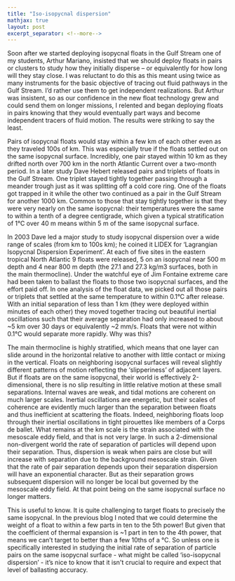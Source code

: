 ```yaml
---
title: "Iso-isopycnal dispersion"
mathjax: true
layout: post
excerpt_separator: <!--more-->
---
```


Soon after we started deploying isopycnal floats in the Gulf Stream one of my students, Arthur Mariano, insisted that we should deploy floats in pairs or clusters to study how they initially disperse – or equivalently for how long will they stay close. I was reluctant to do this as this meant using twice as many instruments for the basic objective of tracing out fluid pathways in the Gulf Stream. I’d rather use them to get independent realizations. But Arthur was insistent, so as our confidence in the new float technology grew and could send them on longer missions, I relented and began deploying floats in pairs knowing that they would eventually part ways and become independent tracers of fluid motion. The results were striking to say the least. 
<!--more-->

Pairs of isopycnal floats would stay within a few km of each other even as they traveled 100s of km. This was especially true if the floats settled out on the same isopycnal surface. Incredibly, one pair stayed within 10 km as they drifted north over 700 km in the north Atlantic Current over a two-month period. In a later study Dave Hebert released pairs and triplets of floats in the Gulf Stream. One triplet stayed tightly together passing through a meander trough just as it was splitting off a cold core ring. One of the floats got trapped in it while the other two continued as a pair in the Gulf Stream for another 1000 km. Common to those that stay tightly together is that they were very nearly on the same isopycnal: their temperatures were the same to within a tenth of a degree centigrade, which given a typical stratification of 1°C over 40 m means within 5 m of the same isopycnal surface. 

In 2003 Dave led a major study to study isopycnal dispersion over a wide range of scales (from km to 100s km); he coined it LIDEX  for ‘Lagrangian Isopycnal Dispersion Experiment’. At each of five sites in the eastern tropical North Atlantic 9 floats were released, 5 on an isopycnal near 500 m depth and 4 near 800 m depth (the 27.1 and 27.3 kg/m3 surfaces, both in the main thermocline). Under the watchful eye of Jim Fontaine extreme care had been taken to ballast the floats to those two isopycnal surfaces, and the effort paid off. In one analysis of the float data, we picked out all those pairs or triplets that settled at the same temperature to within 0.1°C after release. With an initial separation of less than 1 km (they were deployed within minutes of each other) they moved together tracing out beautiful inertial oscillations such that their average separation had only increased to about ~5 km over 30 days or equivalently ~2 mm/s. Floats that were not within 0.1°C would separate more rapidly. Why was this? 

The main thermocline is highly stratified, which means that one layer can slide around in the horizontal relative to another with little contact or mixing in the vertical. Floats on neighboring isopycnal surfaces will reveal slightly different patterns of motion reflecting the ‘slipperiness’ of adjacent layers. But if floats are on the same isopycnal, their world is effectively 2-dimensional, there is no slip resulting in little relative motion at these small separations. Internal waves are weak, and tidal motions are coherent on much larger scales. Inertial oscillations are energetic, but their scales of coherence are evidently much larger than the separation between floats and thus inefficient at scattering the floats. Indeed, neighboring floats loop through their inertial oscillations in tight pirouettes like members of a Corps de ballet. What remains at the km scale is the strain associated with the mesoscale eddy field, and that is not very large. In such a 2-dimensional non-divergent world the rate of separation of particles will depend upon their separation. Thus, dispersion is weak when pairs are close but will increase with separation due to the background mesoscale strain. Given that the rate of pair separation depends upon their separation dispersion will have an exponential character. But as their separation grows subsequent dispersion will no longer be local but governed by the mesoscale eddy field. At that point being on the same isopycnal surface no longer matters. 

This is useful to know. It is quite challenging to target floats to precisely the same isopycnal. In the previous blog I noted that we could determine the weight of a float to within a few parts in ten to the 5th power! But given that the coefficient of thermal expansion is ~1 part in ten to the 4th power, that means we can’t target to better than a few 10ths of a °C.  So unless one is specifically interested in studying the initial rate of separation of particle pairs on the same isopycnal surface - what might be called ‘iso-isopycnal dispersion’ - it’s nice to know that it isn't crucial to require and expect that level of ballasting accuracy. 
